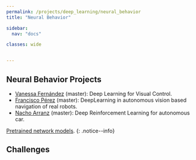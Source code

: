 ```yaml
---
permalink: /projects/deep_learning/neural_behavior
title: "Neural Behavior"

sidebar:
  nav: "docs"

classes: wide


---
```





## Neural Behavior Projects


- [Vanessa Fernández](https://jderobot.org/Vmartinezf-tfm) (master): Deep Learning for Visual Control.
- [Francisco Pérez](https://roboticslaburjc.github.io/2017-tfm-francisco-perez/) (master): DeepLearning in autonomous vision based navigation of real robots.
- [Nacho Arranz](https://roboticslaburjc.github.io/2019-tfm-ignacio-arranz/) (master): Deep Reinforcement Learning for autonomous car.



[Pretrained network models](http://jderobot.org/store/deeplearning-networks/).
{: .notice--info}

## Challenges


